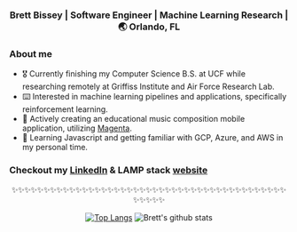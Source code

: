 <div align="center">
<h3> Brett Bissey | Software Engineer | Machine Learning Research | 🌏 Orlando, FL </h3>
</div>

### About me 

- 🎖  Currently finishing my Computer Science B.S. at UCF while researching remotely at Griffiss Institute and Air Force Research Lab.
- ⌨️   Interested in machine learning pipelines and applications, specifically reinforcement learning.
- 🎼  Actively creating an educational music composition mobile application, utilizing [Magenta](https://magenta.tensorflow.org/).
- 🌱  Learning Javascript and getting familiar with GCP, Azure, and AWS in my personal time. 

### Checkout my [LinkedIn](https://medium.com/@trinwin) & LAMP stack [website](http://bbissey.com)

<div align="center">

✨✨✨✨✨✨✨✨✨✨✨✨✨✨✨✨✨✨✨✨✨✨✨✨✨✨✨✨✨✨✨✨✨✨✨✨✨✨✨✨✨✨✨✨✨✨✨✨

[![Top Langs](https://github-readme-stats.vercel.app/api/top-langs/?username=bb912&layout=compact)](https://github.com/anuraghazra/github-readme-stats)
![Brett's github stats](https://github-readme-stats.vercel.app/api/?username=bb912&show_icons=true&title_color=1F75C8&icon_color=2AA410&text_color=043667&bg_color=ffffff) 


</div>
